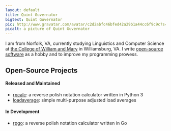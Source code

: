 ```yaml
---
layout: default
title: Quint Guvernator
bigtext: Quint Guvernator
pic: http://www.gravatar.com/avatar/c2d2abfc46bfed42a29b1a44cc6f9c9c?s=120
picalt: a picture of Quint Guvernator
---
```


I am from Norfolk, VA, currently studying Linguistics and Computer Science at [the College of William and Mary][WM] in Williamsburg, VA.
I write [open-source software](#open-source-projects) as a hobby and to improve my programming prowess.

[WM]: http://www.wm.edu/

## Open-Source Projects <a id="open-source-projects"></a>
#### Released and Maintained
- [rpcalc](http://qguv.github.io/rpcalc): a reverse polish notation calculator written in Python 3
- [loadaverage](https://github.com/qguv/loadaverage): simple multi-purpose adjusted load averages

#### In Development
- [rpgo](https://github.com/qguv/rpgo): a reverse polish notation calculator written in Go

